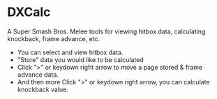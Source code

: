 # DXCalc

A Super Smash Bros. Melee tools for viewing hitbox data, calculating knockback, frame advance, etc.

* You can select and view hitbox data.
* "Store" data you would like to be calculated
* Click ">" or keydown right arrow to move a page stored & frame advance data.
* And then more Click ">" or keydown right arrow, you can calculate knockback value.

